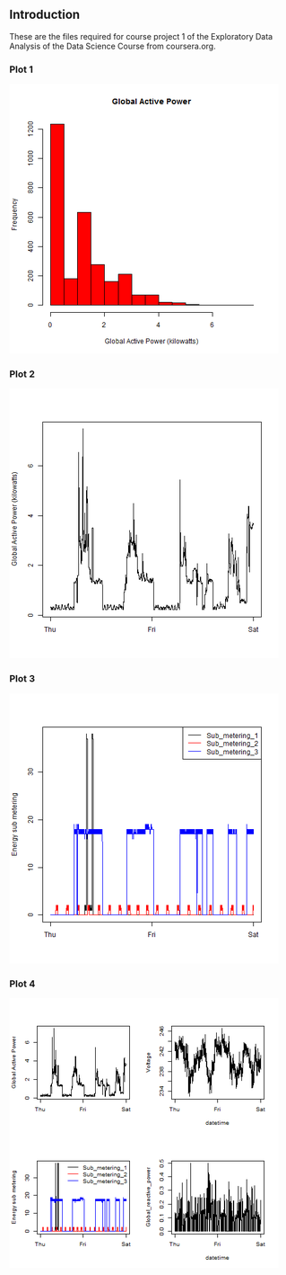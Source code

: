 ## Introduction

These are the files required for course project 1 of the Exploratory Data Analysis of the Data Science Course from coursera.org.

### Plot 1


![plot of plot1](project1/plot1.png) 


### Plot 2

![plot of plot2](project1/plot2.png) 


### Plot 3

![plot of plot3](project1/plot3.png) 


### Plot 4

![plot of plot4](project1/plot4.png) 


